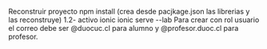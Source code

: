 Reconstruir proyecto
npm install (crea desde pacjkage.json las librerias y las reconstruye)
1.2- activo ionic
ionic serve --lab
Para crear con rol usuario el correo debe ser @duocuc.cl para alumno y @profesor.duoc.cl para profesor.
